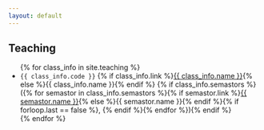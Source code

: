```yaml
---
layout: default
---
```


## Teaching
<ul>
{% for class_info in site.teaching %}
<li><code>{{ class_info.code }}</code> {% if class_info.link %}<a href="{{ class_info.link }}">{{ class_info.name }}</a>{% else %}{{ class_info.name }}{% endif %} {% if class_info.semastors %}({% for semastor in class_info.semastors %}{% if semastor.link %}<a href="{{ semastor.link }}">{{ semastor.name }}</a>{% else %}{{ semastor.name }}{% endif %}{% if forloop.last == false %}, {% endif %}{% endfor %}){% endif %}</li>{% endfor %}
</ul>

